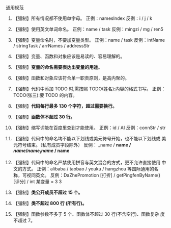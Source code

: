 通用规范
1. 【强制】所有情况都不使用单字母。
正例：namesIndex
反例：i / j / k
2. 【强制】使用英文单词命名。
正例：name / task
反例：mingzi / mg / ren5
3. 【强制】变量命名时，不要加变量类型。
正例：name / task
反例：intName / stringTask / arrNames / addressStr
4. 【强制】变量、函数和对象应该是易读的、容易理解的。
5. 【强制】**变量的命名需要表达出变量的用途**。
6. 【强制】函数和对象应该符合单一职责原则，是高内聚的。
7. 【强制】代码中添加 TODO 时,需按照 TODO(姓名):内容的格式书写。
正例：TODO(张三):要 TODO 的内容。
8. 【强制】**代码每行最多 130 个字符，超过需要换行。**
9. 【强制】**函数体不超过 30 行。**
10. 【强制】缩写词能在百度里查到才能使用。
正例：id / AI
反例：connStr / str
11. 【强制】代码中的命名均不能以下划线或美元符号开始，也不能以下划线或
美元符号结束。（私有成员字段除外）
反例： _name / __name / $name / name_ / name$ / name__
12. 【强制】代码中的命名严禁使用拼音与英文混合的方式，更不允许直接使用
中文的方式。
正例：alibaba / taobao / youku / hangzhou 等国际通用的名称，可视同英文。
反例：DaZhePromotion [打折] / getPingfenByName() [评分] / int 某变量 = 3
3

13. 【强制】**类公开成员不超过 15 个。**
14. 【强制】**类不超过 800 行 (所有行)。**
15. 【强制】函数参数不多于 5 个、函数体不超过 30 行(不含空行)、函数复杂
度不超过 7。